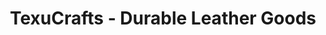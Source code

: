 ---
title: "TexuCrafts - Durable Leather Goods"
url: /berlin/texucrafts-durable-leather-goods/
shop: Leder
---